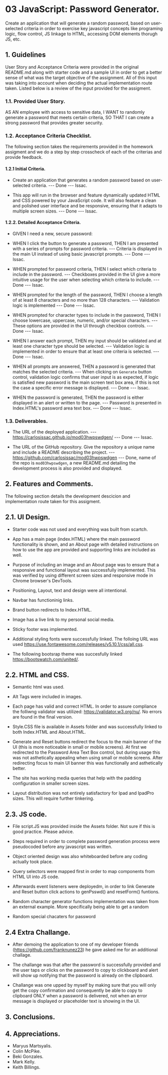 # 03 JavaScript: Password Generator.

Create an application that will generate a random password, based on user-selected criteria in order to exercise key javascript concepts like programing logic, flow control, JS linkage to HTML, accessing DOM elements thorugh JS, etc.

## 1. Guidelines

User Story and Acceptance Criteria were provided in the original README.md along with starter code and a sample UI in order to get a better sense of what was the target objective of the assignment. All of this input was taking into account when deciding the actual implementation route taken. Listed below is a review of the input provided for the assigment.

### 1.1. Provided User Story.

AS AN employee with access to sensitive data,
I WANT to randomly generate a password that meets certain criteria,
SO THAT I can create a strong password that provides greater security.

### 1.2. Acceptance Criteria Checklist.

The following section takes the requirements provided in the homework assigment and we do a step by step crosscheck of each of the criterias and provide feedback. 

#### 1.2.1 Initial Criteria.

* Create an application that generates a random password based on user-selected criteria. --- Done --- Issac.

* This app will run in the browser and feature dynamically updated HTML and CSS powered by your JavaScript code. It will also feature a clean and polished user interface and be responsive, ensuring that it adapts to multiple screen sizes. --- Done --- Issac.

#### 1.2.2. Detailed Acceptance Criteria.

* GIVEN I need a new, secure password:

* WHEN I click the button to generate a password, THEN I am presented with a series of prompts for password criteria. --- Criteria is displayed in the main UI instead of using basic javascript prompts. --- Done --- Issac.

* WHEN prompted for password criteria, THEN I select which criteria to include in the password. --- Checkboxes provided in the UI give a more intuitive usage for the user when selecting which criteria to include. --- Done --- Issac.

* WHEN prompted for the length of the password, THEN I choose a length of at least 8 characters and no more than 128 characters. --- Validation logic is implemented --- Done --- Issac.

* WHEN prompted for character types to include in the password, THEN I choose lowercase, uppercase, numeric, and/or special characters. --- These options are provided in the UI through checkbox controls. --- Done --- Issac.

* WHEN I answer each prompt, THEN my input should be validated and at least one character type should be selected. --- Validation logic is implemented in order to ensure that at least one criteria is selected. --- Done --- Issac.

* WHEN all prompts are answered, THEN a password is generated that matches the selected criteria. --- When clicking on `Generate` button control, validation logic confirms that user input is as expected, if logic is satisfied new password is the main screen text box area, if this is not the case a specific error message is displayed. --- Done --- Issac.

* WHEN the password is generated, THEN the password is either displayed in an alert or written to the page. --- Password is presented in Index.HTML's password area text box. --- Done --- Issac.

### 1.3. Deliverables.

* The URL of the deployed application.
--- https://carlosissac.github.io/mod03hwpswdgen/ --- Done --- Issac.

* The URL of the GitHub repository. Give the repository a unique name and include a README describing the project.
--- https://github.com/carlosissac/mod03hwpswdgen --- Done, name of the repo is `mod03hwpswdgen`, a new README.md detailing the development process is also provided and displayed.

## 2. Features and Comments.

The following section details the development descicion and implementation route taken for this assigment.

## 2.1. UI Design.

* Starter code was not used and everything was built from scartch.

* App has a main page (index.HTML) where the main password functionality is shown, and an About page with detailed instructions on how to use the app are provided and supporting links are included as well.

* Purpose of including an image and an About page was to ensure that a responsive and functional layout was successfully implemented. This was verified by using different screen sizes and responsive mode in Chrome browser's DevTools.

* Positioning, Layout, text and design were all intentional. 

* Navbar has functioninig links.

* Brand button redirects to Index.HTML.

* Image has a live link to my personal social media.

* Sticky footer was implemented.

* Additional styling fonts were successfully linked. The folloing URL was used https://use.fontawesome.com/releases/v5.10.1/css/all.css.

* The following bootsrap theme was succesfully linked https://bootswatch.com/united/.

## 2.2. HTML and CSS.

* Semantic html was used.

* Alt Tags were included in images.

* Each page has valid and correct HTML. In order to assure compliance the folliwng validator was utilized: https://validator.w3.org/nu/. No errors are found in the final version.

* Style.CSS file is available in Assets folder and was successfully linked to both Index.HTML and About.HTML.

* Generate and Reset buttons redirect the focus to the main banner of the UI (this is more noticeable in small or mobile screens). At first we redirected to the Password Area Text Box control, but during usage this was not asthetically appealing when using small or mobile screens. After redirecting focus to main UI banner this was functionally and asthetically better.

* The site has working media queries that help with the padding configuration in smaller screen sizes.

* Layout distribution was not entirely satisfactory for Ipad and IpadPro sizes. This will require further tinkering.

## 2.3. JS code.

* File script.JS was provided inside the Assets folder. Not sure if this is good practice. Please advice.

* Steps required in order to complete password generation process were pseudocoded before any javascript was written.

* Object oriented design was also whiteboarded before any coding actually took place.

* Query selectors were mapped first in order to map components from HTML UI into JS code.

* Afterwards event listeners were deployedm, in order to link Generate and Reset button click actions to genPsswd() and resetForm() funtions.

* Random character generator functions implementation was taken from an external example. More specifically being able to get a random 

* Random special chacaters for password 


## 2.4 Extra Challange.

* After demoing the application to one of my developer friends (https://github.com/franknunez23) he gave asked me for an additional challage. 

* The challange was that after the password is successfully provided and the user taps or clicks on the password to copy to clickboard and alert will show up notifying that the password is already on the clipboard.

* Challange was one upped by myself by making sure that you will only get the copy confirmation and consequently be able to copy to clipboard ONLY when a password is delivered, not when an error message is displayed or placeholder text is showing in the UI.

## 3. Conclusions.

## 4. Appreciations.

* Maryus Martsyalis.
* Colin McPike.
* Beki Gonzales.
* Mark Kelly.
* Keith Billings. 

